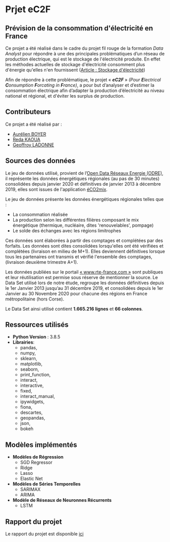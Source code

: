 # Prjet eC2F  

## Prévision de la consommation d'électricité en France

Ce projet a été réalisé dans le cadre du projet fil rouge de la formation *Data Analyst* pour répondre à une des principales problématiques d’un réseau de production électrique, qui est le stockage de l'électricité produite. En effet les méthodes actuelles de stockage d'électricité consomment plus d'énergie qu'elles n'en fournissent ([Article : Stockage d'électricité](https://www.ecosources.info/dossiers/Station_stockage_transfert_pompage_turbinage))  

Afin de répondre à cette problématique, le projet « ***eC2F*** » *(Pour **E**lectrical **C**onsumption **F**orcating in **F**rance)*, a pour but
d’analyser et d’estimer la consommation électrique afin d’adapter la production d’électricité au niveau national et régional, et d'éviter les surplus de production.

## Contributeurs

Ce projet a été réalisé par :
* [Aurélien BOYER](https://www.linkedin.com/in/aurelienboyerensci/)
* [Reda KAOUA](https://www.linkedin.com/in/kaoua-reda/)
* [Geoffroy LADONNE](https://www.linkedin.com/in/geoffroy-ladonne-8b40929a/)

## Sources des données

Le jeu de données utilisé, provient de l’[Open Data Réseaux Energie (ODRE)](https://opendata.reseaux-energies.fr/explore/dataset/eco2mix-regional-cons-def/export/?disjunctive.libelle_region&disjunctive.nature&sort=-date_heure), il représente les données énergétiques régionales (au pas de 30 minutes) consolidées depuis janvier 2020 et définitives de janvier 2013 à décembre 2019, elles sont issues de l'application [éCO2mix](https://www.rte-france.com/eco2mix).

Le jeu de données présente les données énergétiques régionales telles que :
- La consommation réalisée
- La production selon les différentes filières composant le mix énergétique (thermique, nucléaire, dites 'renouvelables', pompage)
- Le solde des échanges avec les régions limitrophes

Ces données sont élaborées à partir des comptages et complétées par des forfaits. Les données sont dites consolidées lorsqu'elles ont été vérifiées et complétées (livraison en milieu de M+1). Elles deviennent définitives lorsque tous les partenaires ont transmis et vérifié l'ensemble des comptages, (livraison deuxième trimestre A+1).

Les données publiées sur le portail [« www.rte-france.com »](https://www.rte-france.com) sont publiques et leur réutilisation est permise sous réserve de mentionner la source.
Le Data Set utilisé lors de notre étude, regroupe les données définitives depuis le 1er Janvier 2013 jusqu’au 31 décembre 2019, et consolidées depuis le 1er Janvier au 30 Novembre 2020 pour chacune des régions en France métropolitaine (hors Corse).

Le Data Set ainsi utilisé contient **1.665.216 lignes** et **66 colonnes**. 


## Ressources utilisés

- **Python Version** : 3.8.5
- **Librairies**: 
   - pandas, 
   - numpy, 
   - sklearn, 
   - matplotlib, 
   - seaborn, 
   - print_function,
   - interact, 
   - interactive, 
   - fixed, 
   - interact_manual,
   - ipywidgets,
   - fiona,
   - descartes,
   - geopandas,
   - json,
   - bokeh 


## Modèles implémentés

- **Modèles de Régression**
   - SGD Regressor
   - Ridge
   - Lasso
   - Elastic Net
- **Modèles de Séries Temporelles**
   - SARIMAX
   - ARIMA
- **Modèle de Réseaux de Neuronnes Récurrents**
   - LSTM


## Rapport du projet 

Le rapport du projet est disponible [ici](https://github.com/DataScientest/EC2F-PY/blob/main/Rapport%20du%20projet%20eC2F_Py.pdf)


